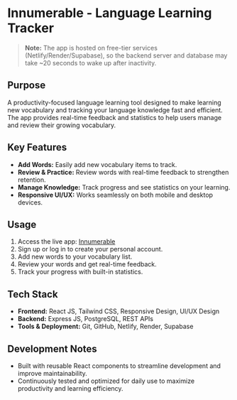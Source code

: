 # Innumerable - Language Learning Tracker

> **Note:** The app is hosted on free-tier services (Netlify/Render/Supabase), so the backend server and database may take ~20 seconds to wake up after inactivity.

## Purpose
A productivity-focused language learning tool designed to make learning new vocabulary and tracking your language knowledge fast and efficient. The app provides real-time feedback and statistics to help users manage and review their growing vocabulary.

## Key Features
- **Add Words:** Easily add new vocabulary items to track.  
- **Review & Practice:** Review words with real-time feedback to strengthen retention.  
- **Manage Knowledge:** Track progress and see statistics on your learning.  
- **Responsive UI/UX:** Works seamlessly on both mobile and desktop devices.  

## Usage
1. Access the live app: [Innumerable](https://innumerable.netlify.app/)  
2. Sign up or log in to create your personal account.  
3. Add new words to your vocabulary list.  
4. Review your words and get real-time feedback.  
5. Track your progress with built-in statistics.  

## Tech Stack
- **Frontend:** React JS, Tailwind CSS, Responsive Design, UI/UX Design  
- **Backend:** Express JS, PostgreSQL, REST APIs  
- **Tools & Deployment:** Git, GitHub, Netlify, Render, Supabase  

## Development Notes
- Built with reusable React components to streamline development and improve maintainability.  
- Continuously tested and optimized for daily use to maximize productivity and learning efficiency.  

